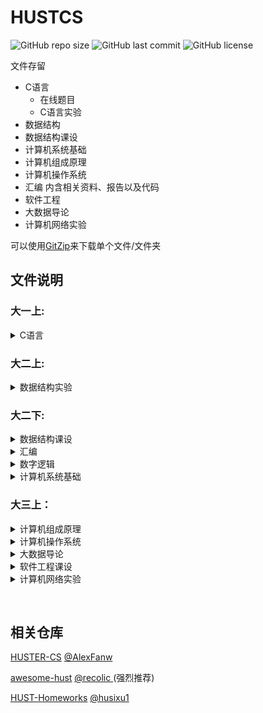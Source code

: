 # HUSTCS

![GitHub repo size](https://img.shields.io/github/repo-size/HUSTERGS/HUSTCS?style=flat-square)
![GitHub last commit](https://img.shields.io/github/last-commit/HUSTERGS/HUSTCS?style=flat-square)
![GitHub license](https://img.shields.io/github/license/HUSTERGS/HUSTCS?style=flat-square)

文件存留

* C语言
  * 在线题目
  * C语言实验
* 数据结构
* 数据结构课设
* 计算机系统基础
* 计算机组成原理
* 计算机操作系统
* 汇编
内含相关资料、报告以及代码
* 软件工程
* 大数据导论
* 计算机网络实验

可以使用[GitZip](http://kinolien.github.io/gitzip/)来下载单个文件/文件夹

## 文件说明
### 大一上:
<details><summary>C语言</summary>

  * C 语言实验
    
    * `U201714668-HUSTERGS.docx` ： **报告**
  * 在线题目
    > 在线OJ代码
</details>

### 大二上:
<details><summary>数据结构实验</summary>

  * Graph

  * LIst

  * SqList

  * Tree

    > 以上文件夹包含
    >
    > 1. 测试数据文件
    > 2. 代码
    > 3. `.exe`文件

    `2017-数据结构实验（2016级）.docx` ：任务书

    `2017-数据结构实验报告格式示例（2016级）.docx` ：报告格式说明

    `CS-HUSTERGS.docx `：**报告**
</details>

### 大二下:
<details><summary>数据结构课设</summary>

  * LastTry

    > Qt代码

  * Total

    > 命令行版本代码

  * Windows

    > `Windows`下可执行文件

  * 资料

    > 数独问题相关论文，包括任务书中参考目录中的论文以及自己找到的一些论文

    `2018-数据结构实验（2017级）-更正版.rar` ：任务书以及报告格式说明书压缩包

    `CS1703-U201714668-葛松.docx` ：**报告**

    `README.md`：使用说明
</details>

<details><summary>汇编</summary>

  * code_1

  * code_2

  * code_3

  * code_4

    > 以上文件夹包含相关`.asm`代码

    `CS1703_U201714668_葛松.tar.gz`：最后提交的压缩包，内含

    1. 总封面
    2. 代码压缩包
    3. 每次分开的报告

    `demo.asm`：最后一次GUI实验提供的demo

    `README.md`：啥都没写的readme
</details>

<details><summary>数字逻辑</summary>

  * 1
    * `1.circ`: 电路
    * `1.docx`: 报告
  * 2
    * `2_1.circ`: 第一部分电路
    * `2_2.circ`: 第二部分电路
    * `2.docx`: 报告
  * 3
    * `3.circ`: 电路
    * `3.docx`: 报告
  * 4
    * `4.circ`: 电路
    * `4.docx`: 报告

</details>

<details><summary>计算机系统基础</summary>

  * lab1

    * lab1-handout ：提供的测试代码

      `bits.c`：代码

      `任务书.pdf`：任务书

  * lab2

    * CS2017010203 ：三班所有人的不同问题（我也不知道当初为什么放进来了）

    * U201714668 ：本人代码

      `GDB完全中文手册.pdf`

      `Linux下objdump使用方法.pdf`

      `计算机系统基础实验介绍 (lab2) - 2019.pdf`

  * lab3

    * lab3 ：本人代码

      `计算机系统基础实验介绍(Lab3)-2019.pdf`

    `CS1703_U201714668`：**报告**

</details>

### 大三上：
<details><summary>计算机组成原理</summary>

  * 实验1

    `data.circ`：电路文件

    `remain.py`：求`CRC`循环校验余数的脚本

    `trasform.py`：国际码转区位码脚本

    `使用说明.md`： 脚本使用说明

  * 实验2

    `alu.circ`：电路文件

  * 实验3

    `storage(2019-11-16).circ`：截止检查时提供的最新电路

    `chip2_content`：`字库实验`中参考字库第二块储存器导出的镜像文本文件，没什么用

    `sec1`至`sec4`：`字库实验`中四个小块所需要的镜像文本文件，直接导入即可
    
    `cache性能测试trace.hex`用于导入cache电路的rom，测试命中率，直接映射，4路组相连，全相连应该分别为`0.81`,`0.94`,`0.96`
    
  * 实验4
  
    `cpu.circ`电路文件
  
    `cpu24.circ`课设电路文件
  
    `sort.hex`用于载入命令rom的冒泡排序程序
  
    其余文件具体看[mooc](http://www.icourse163.org/learn/HUST-1205809816)，此处不再赘述
</details>
<details><summary>计算机操作系统</summary>

  * exp1
  
    `exp1.c`:代码

    `exp1.pdf`: 实验说明 

  * exp2
  
    `exp2.c`: 代码

    `exp2p.c`: 进程版本的代码，区别在于使用了共享内存

    `exp2.pdf`: 实验说明

  * exp3
  
    `exp3.c`: 代码

    `exp3.pdf`: 实验说明

    `input.txt`: 测试输入文件

    `output.txt`: 测试输出文件
  
  * exp4
    * `exp4.c`: 代码，支持对文件夹的以及软连接的高亮，以及软连接的目标显示

    * `exp4.pdf`: 实验说明


</details>

<details><summary>大数据导论</summary>

  * `大数据报告.docx`: 课程报告(删去了同组人员)
  > 基于之前[新加坡的暑期项目](https://github.com/Langford-tang/University-Logo-Deep-Learning-Community-Detection)，个人感觉参考价值不大
</details>

<details><summary>软件工程课设</summary>

  * `2019《软件工程》项目任务书（2017级）.docx`: 任务书
  * `《软件工程》项目报告撰写内容及规范化参考样本.docx`: 报告样本
  * 项目链接: [数独App](https://github.com/HUSTERGS/SoftwareEngineeringProject)
  > 做的实在不太行，参考价值不大，没有提供报告，只有任务书以及报告样本
</details>

<details><summary>计算机网络实验</summary>

  直接访问[对应仓库](https://github.com/HUSTERGS/Computer_Network)或在`clone`后执行以下命令
  ```sh
  git submodule init
  git submodule update
  ```
  或在clone时加入 `--recursive`选项
  ```sh
  git clone git@github.com:HUSTERGS/HUSTCS.git --recursive
  ```
  文件说明请直接查看对应仓库[README.md](https://github.com/HUSTERGS/Computer_Network/blob/master/README.md)
</details>


​    

## 相关仓库

[HUSTER-CS](https://github.com/AlexFanw/HUSTER-CS) [@AlexFanw](https://github.com/AlexFanw/)

[awesome-hust](https://github.com/recolic/awesome-hust) [@recolic ](https://github.com/recolic/) (强烈推荐)

[HUST-Homeworks](https://github.com/husixu1/HUST-Homeworks) [@husixu1](https://github.com/husixu1)

